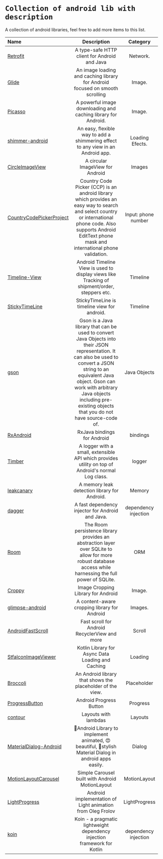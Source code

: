 # `Collection of android lib with description`

A collection of android libraries, feel free to add more items to this list.

| Name                                                                             |                                                                                                                                       Description                                                                                                                                        |       Category       |
| :------------------------------------------------------------------------------- | :--------------------------------------------------------------------------------------------------------------------------------------------------------------------------------------------------------------------------------------------------------------------------------------: | :------------------: |
| [Retrofit](https://square.github.io/retrofit/)                                   |                                                                                                                       A type-safe HTTP client for Android and Java                                                                                                                       |       Network.       |
| [Glide](https://bumptech.github.io/glide/)                                       |                                                                                                       An image loading and caching library for Android focused on smooth scrolling                                                                                                       |        Image.        |
| [Picasso](https://github.com/square/picasso)                                     |                                                                                                              A powerful image downloading and caching library for Android.                                                                                                               |        Image.        |
| [shimmer-android](https://github.com/facebook/shimmer-android)                   |                                                                                                     An easy, flexible way to add a shimmering effect to any view in an Android app.                                                                                                      |   Loading Efects.    |
| [CircleImageView](https://github.com/hdodenhof/CircleImageView)                  |                                                                                                                             A circular ImageView for Android                                                                                                                             |        Images        |
| [CountryCodePickerProject](https://github.com/hbb20/CountryCodePickerProject)    |                                    Country Code Picker (CCP) is an android library which provides an easy way to search and select country or international phone code. Also supports Android EditText phone mask and international phone validation.                                    | Input: phone number  |
| [Timeline-View](https://github.com/vipulasri/Timeline-View)                      |                                                                                              Android Timeline View is used to display views like Tracking of shipment/order, steppers etc.                                                                                               |       Timeline       |
| [StickyTimeLine](https://github.com/sangcomz/StickyTimeLine)                     |                                                                                                                       StickyTimeLine is timeline view for android.                                                                                                                       |       Timeline       |
| [gson](https://github.com/google/gson/blob/master/README.md)                     | Gson is a Java library that can be used to convert Java Objects into their JSON representation. It can also be used to convert a JSON string to an equivalent Java object. Gson can work with arbitrary Java objects including pre-existing objects that you do not have source-code of. |     Java Objects     |
| [RxAndroid](https://github.com/ReactiveX/RxAndroid)                              |                                                                                                                               RxJava bindings for Android                                                                                                                                |       bindings       |
| [Timber](https://github.com/JakeWharton/timber)                                  |                                                                                            A logger with a small, extensible API which provides utility on top of Android's normal Log class.                                                                                            |        logger        |
| [leakcanary](https://github.com/square/leakcanary/)                              |                                                                                                                       A memory leak detection library for Android.                                                                                                                       |        Memory        |
| [dagger](https://github.com/google/dagger)                                       |                                                                                                                     A fast dependency injector for Android and Java.                                                                                                                     | dependency injection |
| [Room](https://developer.android.com/jetpack/androidx/releases/room)             |                                                                The Room persistence library provides an abstraction layer over SQLite to allow for more robust database access while harnessing the full power of SQLite.                                                                |         ORM          |
| [Croppy](https://github.com/lyrebirdstudio/Croppy)                               |                                                                                                                            Image Cropping Library for Android                                                                                                                            |        Image.        |
| [glimpse-android](https://github.com/the-super-toys/glimpse-android)             |                                                                                                                       A content-aware cropping library for Android                                                                                                                       |       Images.        |
| [AndroidFastScroll](https://github.com/zhanghai/AndroidFastScroll)               |                                                                                                                      Fast scroll for Android RecyclerView and more                                                                                                                       |        Scroll        |
| [StfalconImageViewer](https://github.com/stfalcon-studio/StfalconImageViewer)    |                                                                                                                    Kotlin Library for Async Data Loading and Caching                                                                                                                     |       Loading        |
| [Broccoli](https://github.com/samlss/Broccoli)                                   |                                                                                                                An Android library that shows the placeholder of the view.                                                                                                                |     Placeholder      |
| [ProgressButton](https://github.com/razir/ProgressButton)                        |                                                                                                                                 Android Progress Button                                                                                                                                  |       Progress       |
| [contour](https://github.com/cashapp/contour)                                    |                                                                                                                                   Layouts with lambdas                                                                                                                                   |       Layouts        |
| [MaterialDialog-Android](https://github.com/PatilShreyas/MaterialDialog-Android) |                                                                                         📱Android Library to implement animated, 😍beautiful, 🎨stylish Material Dialog in android apps easily.                                                                                          |        Dialog        |
| [MotionLayoutCarousel](https://github.com/faob-dev/MotionLayoutCarousel)         |                                                                                                                     Simple Carousel built with Android MotionLayout                                                                                                                      |     MotionLayout     |
| [LightProgress](https://github.com/bitvale/LightProgress)                        |                                                                                                                Android implementation of Light animation from Oleg Frolov                                                                                                                |    LightProgress     |
| [koin](https://github.com/InsertKoinIO/koin)                                     |                                                                                                         Koin - a pragmatic lightweight dependency injection framework for Kotlin                                                                                                         | dependency injection |
